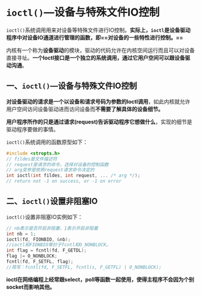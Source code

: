 # `ioctl()`—设备与特殊文件IO控制

`ioctl()`系统调用用来对设备等特殊文件进行IO控制。**实际上，`ioctl`是设备驱动程序中对设备IO通道进行管理的函数，即==对设备的一些特性进行控制。==**

内核有一个称为**设备驱动**的模块，驱动的代码允许在内核空间运行而且可以对设备直接寻址。**一个Ioctl接口是一个独立的系统调用，通过它用户空间可以跟设备驱动沟通**。



## 一、`ioctl()`—设备与特殊文件IO控制

**对设备驱动的请求是一个以设备和请求号码为参数的Ioctl调用**，如此内核就允许用户空间访问设备驱动进而访问设备而**不需要了解具体的设备细节。**

**用户程序所作的只是通过请求(request)告诉驱动程序它想做什么**，实现的细节是驱动程序要做的事情。

`ioctl()`系统调用的函数原型如下：

```c
#include <stropts.h>
// fildes是文件描述符
// request是请求的命令，选择对设备的控制函数
// arg变参是依照request请求命令决定的
int ioctl(int fildes, int request, ... /* arg */);
// return not -1 on success, or -1 on error
```



## 二、`ioctl()`设置非阻塞IO

`ioctl()`设置非阻塞IO实例如下：

```c
// nb表示是否开启非阻塞，1表示开启非阻塞
int nb = 1;
ioctl(fd, FIONBIO, &nb);
//ioctl和FIONBIO等价于fcntl和O_NONBLOCK。
int flag = fcntl(fd, F_GETDL);
flag |= O_NONBLOCK;
fcntl(fd, F_SETFL, flag);
//简写：fcntl(fd, F_SETFL, fcntl(s, F_GETFL) | O_NONBLOCK);
```



**ioctl在网络编程上经常跟select，poll等函数一起使用，使得主程序不会因为个别socket而影响其他。**